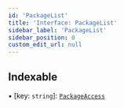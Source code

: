 ```yaml
---
id: 'PackageList'
title: 'Interface: PackageList'
sidebar_label: 'PackageList'
sidebar_position: 0
custom_edit_url: null
---
```


## Indexable

▪ [key: `string`]: [`PackageAccess`](PackageAccess.md)
